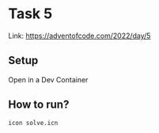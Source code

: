 # Task 5
Link: https://adventofcode.com/2022/day/5

## Setup
Open in a Dev Container

## How to run?
```shell
icon solve.icn
```